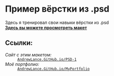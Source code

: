 # Пример вёрстки из .psd
Здесь я тренировал свои навыки вёрстки из .psd<br>
<strong><a target="_blank" href="https://andrewlance.github.io/PSD-1">Здесь вы можете просмотреть макет</a></strong>
<h2>Ссылки:</h2>
<dl>
  <dt>
    <i>Сайт с этим макетом:</i><br>
  </dt>
  <dd>
    <code><a target="_blank" href="https://andrewlance.github.io/PSD-1">AndrewLance.GitHub.io/PSD-1</a></code><br>
  </dd>
  <dt>
    <i>Моё портфолио:</i><br>
  </dt>
  <dd>
    <code><a target="_blank" href="https://andrewlance.github.io/MyPortfolio">AndrewLance.GitHub.io/MyPortfolio</a></code>
  </dd>
</dl>
